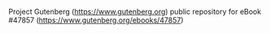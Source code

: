 Project Gutenberg (https://www.gutenberg.org) public repository for eBook #47857 (https://www.gutenberg.org/ebooks/47857)
